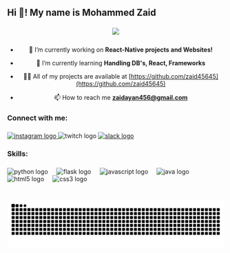 <h2 align="left">Hi 👋! My name is Mohammed Zaid</h2>

###

<div align="center">
  <img src="https://github-readme-stats.hackclub.dev/api/wakatime?username=807&api_domain=hackatime.hackclub.com&theme=transparent&custom_title=Hackatime+Stats&layout=compact&cache_seconds=0&langs_count=8"
 />

###


- 🔭 I’m currently working on **React-Native projects and Websites!**

- 🌱 I’m currently learning **Handling DB's, React, Frameworks**

- 👨‍💻 All of my projects are available at [https://github.com/zaid45645](https://github.com/zaid45645)

- 📫 How to reach me **zaidayan456@gmail.com**

<h3 align="left">Connect with me:</h3>

###

<div align="left">
  <a href="https://www.instagram.com/im.zakatsu175/" target="_blank">
    <img src="https://img.shields.io/static/v1?message=Instagram&logo=instagram&label=&color=E4405F&logoColor=white&labelColor=&style=for-the-badge" height="35" alt="instagram logo"  />
  </a>
  <img src="https://img.shields.io/static/v1?message=Twitch&logo=twitch&label=&color=9146FF&logoColor=white&labelColor=&style=for-the-badge" height="35" alt="twitch logo"  />
  </a>
  <a href="https://app.slack.com/client/T0266FRGM/C0159TSJVH8" target="_blank">
    <img src="https://img.shields.io/static/v1?message=Slack&logo=slack&label=&color=4A154B&logoColor=white&labelColor=&style=for-the-badge" height="35" alt="slack logo"  />
  </a>
</div>
<h3 align="left">Skills:</h3>

###



<div align="left">
  <img src="https://cdn.jsdelivr.net/gh/devicons/devicon/icons/python/python-original.svg" height="40" alt="python logo"  />
  <img width="12" />
  <img src="https://cdn.jsdelivr.net/gh/devicons/devicon/icons/flask/flask-original.svg" height="40" alt="flask logo"  />
  <img width="12" />
  <img src="https://cdn.jsdelivr.net/gh/devicons/devicon/icons/javascript/javascript-original.svg" height="40" alt="javascript logo"  />
  <img width="12" />
  <img src="https://cdn.jsdelivr.net/gh/devicons/devicon/icons/java/java-original.svg" height="40" alt="java logo"  />
  <img width="12" />
  <img src="https://cdn.jsdelivr.net/gh/devicons/devicon/icons/html5/html5-original.svg" height="40" alt="html5 logo"  />
  <img width="12" />
  <img src="https://cdn.jsdelivr.net/gh/devicons/devicon/icons/css3/css3-original.svg" height="40" alt="css3 logo"  />
</div>

###


<br clear="both">

<img src="https://raw.githubusercontent.com/zaid45645/zaid45645/output/snake.svg" alt="Snake animation" />

###
